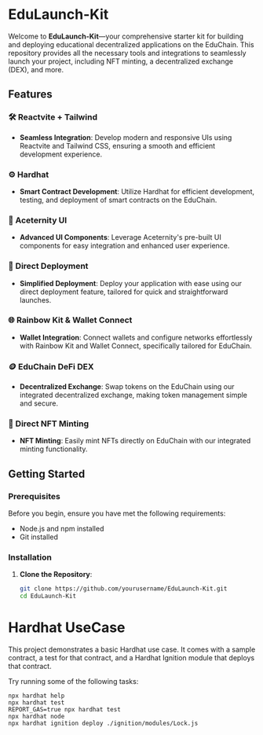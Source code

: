 # EduLaunch-Kit

Welcome to **EduLaunch-Kit**—your comprehensive starter kit for building and deploying educational decentralized applications on the EduChain. This repository provides all the necessary tools and integrations to seamlessly launch your project, including NFT minting, a decentralized exchange (DEX), and more.

## Features

### 🛠️ Reactvite + Tailwind
- **Seamless Integration**: Develop modern and responsive UIs using Reactvite and Tailwind CSS, ensuring a smooth and efficient development experience.

### ⚙️ Hardhat
- **Smart Contract Development**: Utilize Hardhat for efficient development, testing, and deployment of smart contracts on the EduChain.

### 💼 Aceternity UI
- **Advanced UI Components**: Leverage Aceternity's pre-built UI components for easy integration and enhanced user experience.

### 🔗 Direct Deployment
- **Simplified Deployment**: Deploy your application with ease using our direct deployment feature, tailored for quick and straightforward launches.

### 🌐 Rainbow Kit & Wallet Connect
- **Wallet Integration**: Connect wallets and configure networks effortlessly with Rainbow Kit and Wallet Connect, specifically tailored for EduChain.

### 🪙 EduChain DeFi DEX
- **Decentralized Exchange**: Swap tokens on the EduChain using our integrated decentralized exchange, making token management simple and secure.

### 🎨 Direct NFT Minting
- **NFT Minting**: Easily mint NFTs directly on EduChain with our integrated minting functionality.

## Getting Started

### Prerequisites

Before you begin, ensure you have met the following requirements:

- Node.js and npm installed
- Git installed

### Installation

1. **Clone the Repository**:
   ```bash
   git clone https://github.com/yourusername/EduLaunch-Kit.git
   cd EduLaunch-Kit


#  Hardhat UseCase

This project demonstrates a basic Hardhat use case. It comes with a sample contract, a test for that contract, and a Hardhat Ignition module that deploys that contract.

Try running some of the following tasks:

```shell
npx hardhat help
npx hardhat test
REPORT_GAS=true npx hardhat test
npx hardhat node
npx hardhat ignition deploy ./ignition/modules/Lock.js

```
